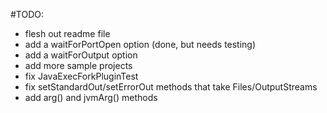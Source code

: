 #TODO:
 - flesh out readme file
 - add a waitForPortOpen option (done, but needs testing)
 - add a waitForOutput option
 - add more sample projects
 - fix JavaExecForkPluginTest
 - fix setStandardOut/setErrorOut methods that take Files/OutputStreams
 - add arg() and jvmArg() methods
